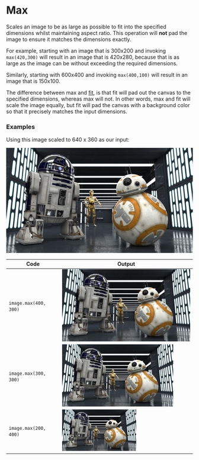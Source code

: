 Max
====

Scales an image to be as large as possible to fit into the specified dimensions whilst maintaining
aspect ratio. This operation will **not** pad the image to ensure it matches the dimensions exactly.

For example, starting with an image that is 300x200 and invoking `max(420,300)` will result in an image that is 420x280, because
that is as large as the image can be without exceeding the required dimensions.

Similarly, starting with 600x400 and invoking `max(400,100)` will result in an image that is 150x100.

The difference between max and [fit](fit.md), is that fit will pad out the canvas to the specified dimensions,
whereas max will not. In other words, max and fit will scale the image equally, but fit will pad the canvas
with a background color so that it precisely matches the input dimensions.



### Examples

Using this image scaled to 640 x 360 as our input:

![source image](images/input_640_360.jpg)

| Code | Output |
| ---- | ------ |
| `image.max(400, 300)`       | ![image](images/max_400_300.jpg) |
| `image.max(300, 300)`       | ![image](images/max_300_300.jpg) |
| `image.max(200, 400)`       | ![image](images/max_200_400.jpg) |

